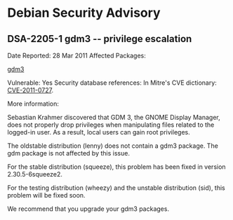 
Debian Security Advisory
========================


DSA-2205-1 gdm3 -- privilege escalation
---------------------------------------



Date Reported:
28 Mar 2011
Affected Packages:

[gdm3](https://packages.debian.org/src:gdm3)

Vulnerable:
Yes
Security database references:
In Mitre's CVE dictionary: [CVE-2011-0727](https://security-tracker.debian.org/tracker/CVE-2011-0727).  

More information:

Sebastian Krahmer discovered that GDM 3, the GNOME Display Manager,
does not properly drop privileges when manipulating files related to
the logged-in user. As a result, local users can gain root
privileges.


The oldstable distribution (lenny) does not contain a gdm3 package.
The gdm package is not affected by this issue.


For the stable distribution (squeeze), this problem has been fixed in
version 2.30.5-6squeeze2.


For the testing distribution (wheezy) and the unstable distribution
(sid), this problem will be fixed soon.


We recommend that you upgrade your gdm3 packages.





